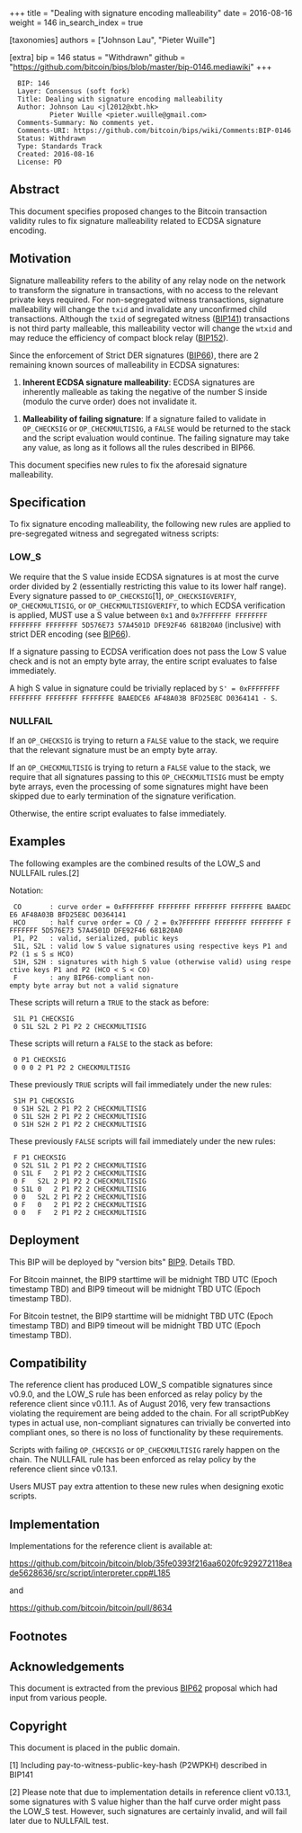 +++
title = "Dealing with signature encoding malleability"
date = 2016-08-16
weight = 146
in_search_index = true

[taxonomies]
authors = ["Johnson Lau", "Pieter Wuille"]

[extra]
bip = 146
status = "Withdrawn"
github = "https://github.com/bitcoin/bips/blob/master/bip-0146.mediawiki"
+++

      BIP: 146
      Layer: Consensus (soft fork)
      Title: Dealing with signature encoding malleability
      Author: Johnson Lau <jl2012@xbt.hk>
              Pieter Wuille <pieter.wuille@gmail.com>
      Comments-Summary: No comments yet.
      Comments-URI: https://github.com/bitcoin/bips/wiki/Comments:BIP-0146
      Status: Withdrawn
      Type: Standards Track
      Created: 2016-08-16
      License: PD

## Abstract

This document specifies proposed changes to the Bitcoin transaction
validity rules to fix signature malleability related to ECDSA signature
encoding.

## Motivation

Signature malleability refers to the ability of any relay node on the
network to transform the signature in transactions, with no access to
the relevant private keys required. For non-segregated witness
transactions, signature malleability will change the `txid` and
invalidate any unconfirmed child transactions. Although the `txid` of
segregated witness
([BIP141](https://github.com/bitcoin/bips/blob/master/bip-0141.mediawiki))
transactions is not third party malleable, this malleability vector will
change the `wtxid` and may reduce the efficiency of compact block relay
([BIP152](https://github.com/bitcoin/bips/blob/master/bip-0152.mediawiki)).

Since the enforcement of Strict DER signatures
([BIP66](https://github.com/bitcoin/bips/blob/master/bip-0066.mediawiki)),
there are 2 remaining known sources of malleability in ECDSA signatures:

1.  **Inherent ECDSA signature malleability**: ECDSA signatures are
    inherently malleable as taking the negative of the number S inside
    (modulo the curve order) does not invalidate it.

<!-- -->

1.  **Malleability of failing signature**: If a signature failed to
    validate in `OP_CHECKSIG` or `OP_CHECKMULTISIG`, a `FALSE` would be
    returned to the stack and the script evaluation would continue. The
    failing signature may take any value, as long as it follows all the
    rules described in BIP66.

This document specifies new rules to fix the aforesaid signature
malleability.

## Specification

To fix signature encoding malleability, the following new rules are
applied to pre-segregated witness and segregated witness scripts:

### LOW\_S

We require that the S value inside ECDSA signatures is at most the curve
order divided by 2 (essentially restricting this value to its lower half
range). Every signature passed to `OP_CHECKSIG`[1], `OP_CHECKSIGVERIFY`,
`OP_CHECKMULTISIG`, or `OP_CHECKMULTISIGVERIFY`, to which ECDSA
verification is applied, MUST use a S value between `0x1` and
`0x7FFFFFFF FFFFFFFF FFFFFFFF FFFFFFFF 5D576E73 57A4501D DFE92F46 681B20A0`
(inclusive) with strict DER encoding (see
[BIP66](https://github.com/bitcoin/bips/blob/master/bip-0066.mediawiki)).

If a signature passing to ECDSA verification does not pass the Low S
value check and is not an empty byte array, the entire script evaluates
to false immediately.

A high S value in signature could be trivially replaced by
`S' = 0xFFFFFFFF FFFFFFFF FFFFFFFF FFFFFFFE BAAEDCE6 AF48A03B BFD25E8C D0364141 - S`.

### NULLFAIL

If an `OP_CHECKSIG` is trying to return a `FALSE` value to the stack, we
require that the relevant signature must be an empty byte array.

If an `OP_CHECKMULTISIG` is trying to return a `FALSE` value to the
stack, we require that all signatures passing to this `OP_CHECKMULTISIG`
must be empty byte arrays, even the processing of some signatures might
have been skipped due to early termination of the signature
verification.

Otherwise, the entire script evaluates to false immediately.

## Examples

The following examples are the combined results of the LOW\_S and
NULLFAIL rules.[2]

Notation:

` CO       : curve order = 0xFFFFFFFF FFFFFFFF FFFFFFFF FFFFFFFE BAAEDCE6 AF48A03B BFD25E8C D0364141`  
` HCO      : half curve order = CO / 2 = 0x7FFFFFFF FFFFFFFF FFFFFFFF FFFFFFFF 5D576E73 57A4501D DFE92F46 681B20A0`  
` P1, P2   : valid, serialized, public keys`  
` S1L, S2L : valid low S value signatures using respective keys P1 and P2 (1 ≤ S ≤ HCO)`  
` S1H, S2H : signatures with high S value (otherwise valid) using respective keys P1 and P2 (HCO < S < CO)`  
` F        : any BIP66-compliant non-empty byte array but not a valid signature`

These scripts will return a `TRUE` to the stack as before:

` S1L P1 CHECKSIG`  
` 0 S1L S2L 2 P1 P2 2 CHECKMULTISIG`

These scripts will return a `FALSE` to the stack as before:

` 0 P1 CHECKSIG`  
` 0 0 0 2 P1 P2 2 CHECKMULTISIG`

These previously `TRUE` scripts will fail immediately under the new
rules:

` S1H P1 CHECKSIG`  
` 0 S1H S2L 2 P1 P2 2 CHECKMULTISIG`  
` 0 S1L S2H 2 P1 P2 2 CHECKMULTISIG`  
` 0 S1H S2H 2 P1 P2 2 CHECKMULTISIG`

These previously `FALSE` scripts will fail immediately under the new
rules:

` F P1 CHECKSIG`  
` 0 S2L S1L 2 P1 P2 2 CHECKMULTISIG`  
` 0 S1L F   2 P1 P2 2 CHECKMULTISIG`  
` 0 F   S2L 2 P1 P2 2 CHECKMULTISIG`  
` 0 S1L 0   2 P1 P2 2 CHECKMULTISIG`  
` 0 0   S2L 2 P1 P2 2 CHECKMULTISIG`  
` 0 F   0   2 P1 P2 2 CHECKMULTISIG`  
` 0 0   F   2 P1 P2 2 CHECKMULTISIG`

## Deployment

This BIP will be deployed by "version bits"
[BIP9](https://github.com/bitcoin/bips/blob/master/bip-0009.mediawiki).
Details TBD.

For Bitcoin mainnet, the BIP9 starttime will be midnight TBD UTC (Epoch
timestamp TBD) and BIP9 timeout will be midnight TBD UTC (Epoch
timestamp TBD).

For Bitcoin testnet, the BIP9 starttime will be midnight TBD UTC (Epoch
timestamp TBD) and BIP9 timeout will be midnight TBD UTC (Epoch
timestamp TBD).

## Compatibility

The reference client has produced LOW\_S compatible signatures since
v0.9.0, and the LOW\_S rule has been enforced as relay policy by the
reference client since v0.11.1. As of August 2016, very few transactions
violating the requirement are being added to the chain. For all
scriptPubKey types in actual use, non-compliant signatures can trivially
be converted into compliant ones, so there is no loss of functionality
by these requirements.

Scripts with failing `OP_CHECKSIG` or `OP_CHECKMULTISIG` rarely happen
on the chain. The NULLFAIL rule has been enforced as relay policy by the
reference client since v0.13.1.

Users MUST pay extra attention to these new rules when designing exotic
scripts.

## Implementation

Implementations for the reference client is available at:

<https://github.com/bitcoin/bitcoin/blob/35fe0393f216aa6020fc929272118eade5628636/src/script/interpreter.cpp#L185>

and

<https://github.com/bitcoin/bitcoin/pull/8634>

## Footnotes

<references />

## Acknowledgements

This document is extracted from the previous
[BIP62](https://github.com/bitcoin/bips/blob/master/bip-0062.mediawiki)
proposal which had input from various people.

## Copyright

This document is placed in the public domain.

[1] Including pay-to-witness-public-key-hash (P2WPKH) described in
BIP141

[2] Please note that due to implementation details in reference client
v0.13.1, some signatures with S value higher than the half curve order
might pass the LOW\_S test. However, such signatures are certainly
invalid, and will fail later due to NULLFAIL test.
